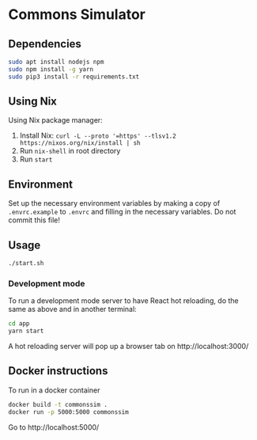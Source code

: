 # Commons Simulator

## Dependencies

```sh
sudo apt install nodejs npm
sudo npm install -g yarn
sudo pip3 install -r requirements.txt
```

## Using Nix

Using Nix package manager:

1. Install Nix: `curl -L --proto '=https' --tlsv1.2 https://nixos.org/nix/install | sh`
2. Run `nix-shell` in root directory
3. Run `start`

## Environment

Set up the necessary environment variables by making a copy of `.envrc.example` to `.envrc` and filling in the necessary variables. Do not commit this file!

## Usage

```sh
./start.sh
```

### Development mode

To run a development mode server to have React hot reloading, do the same as above and in another terminal:
```sh
cd app
yarn start
```

A hot reloading server will pop up a browser tab on http://localhost:3000/

## Docker instructions

To run in a docker container

```sh
docker build -t commonssim .
docker run -p 5000:5000 commonssim
```

Go to http://localhost:5000/
